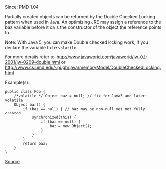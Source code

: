 Since: PMD 1.04

Partially created objects can be returned by the Double Checked Locking pattern when used in Java.
An optimizing JRE may assign a reference to the baz variable before it calls the constructor of the object the
reference points to.

Note: With Java 5, you can make Double checked locking work, if you declare the variable to be `volatile`.

For more details refer to: http://www.javaworld.com/javaworld/jw-02-2001/jw-0209-double.html
or http://www.cs.umd.edu/~pugh/java/memoryModel/DoubleCheckedLocking.html

Example(s):
```
public class Foo {
	/*volatile */ Object baz = null; // fix for Java5 and later: volatile
	Object bar() {
		if (baz == null) { // baz may be non-null yet not fully created
			synchronized(this) {
				if (baz == null) {
					baz = new Object();
        		}
      		}
    	}
		return baz;
	}
}
```

[Source](https://pmd.github.io/pmd-5.6.1/pmd-java/rules/java/basic.html#DoubleCheckedLocking)
